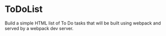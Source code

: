 # ToDoList
Build a simple HTML list of To Do tasks that will be built using webpack and served by a webpack dev server.
